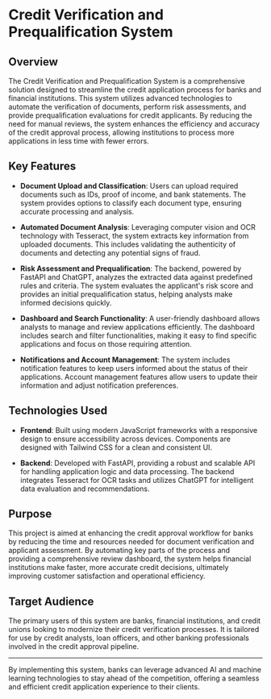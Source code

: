 # Credit Verification and Prequalification System

## Overview

The Credit Verification and Prequalification System is a comprehensive solution designed to streamline the credit application process for banks and financial institutions. This system utilizes advanced technologies to automate the verification of documents, perform risk assessments, and provide prequalification evaluations for credit applicants. By reducing the need for manual reviews, the system enhances the efficiency and accuracy of the credit approval process, allowing institutions to process more applications in less time with fewer errors.

## Key Features

- **Document Upload and Classification**: Users can upload required documents such as IDs, proof of income, and bank statements. The system provides options to classify each document type, ensuring accurate processing and analysis.

- **Automated Document Analysis**: Leveraging computer vision and OCR technology with Tesseract, the system extracts key information from uploaded documents. This includes validating the authenticity of documents and detecting any potential signs of fraud.

- **Risk Assessment and Prequalification**: The backend, powered by FastAPI and ChatGPT, analyzes the extracted data against predefined rules and criteria. The system evaluates the applicant's risk score and provides an initial prequalification status, helping analysts make informed decisions quickly.

- **Dashboard and Search Functionality**: A user-friendly dashboard allows analysts to manage and review applications efficiently. The dashboard includes search and filter functionalities, making it easy to find specific applications and focus on those requiring attention.

- **Notifications and Account Management**: The system includes notification features to keep users informed about the status of their applications. Account management features allow users to update their information and adjust notification preferences.

## Technologies Used

- **Frontend**: Built using modern JavaScript frameworks with a responsive design to ensure accessibility across devices. Components are designed with Tailwind CSS for a clean and consistent UI.
  
- **Backend**: Developed with FastAPI, providing a robust and scalable API for handling application logic and data processing. The backend integrates Tesseract for OCR tasks and utilizes ChatGPT for intelligent data evaluation and recommendations.

## Purpose

This project is aimed at enhancing the credit approval workflow for banks by reducing the time and resources needed for document verification and applicant assessment. By automating key parts of the process and providing a comprehensive review dashboard, the system helps financial institutions make faster, more accurate credit decisions, ultimately improving customer satisfaction and operational efficiency.

## Target Audience

The primary users of this system are banks, financial institutions, and credit unions looking to modernize their credit verification processes. It is tailored for use by credit analysts, loan officers, and other banking professionals involved in the credit approval pipeline.

---

By implementing this system, banks can leverage advanced AI and machine learning technologies to stay ahead of the competition, offering a seamless and efficient credit application experience to their clients.

